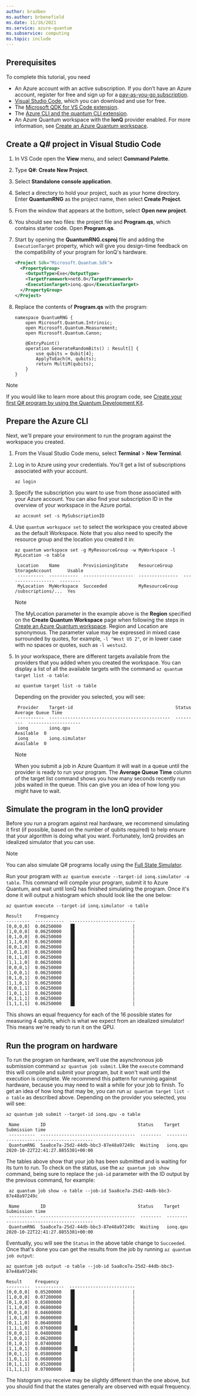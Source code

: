 ```yaml
---
author: bradben
ms.author: brbenefield
ms.date: 11/16/2021
ms.service: azure-quantum
ms.subservice: computing
ms.topic: include
---
```


## Prerequisites

To complete this tutorial, you need

- An Azure account with an active subscription. If you don’t have an Azure account, register for free and sign up for a [pay-as-you-go subscription](https://azure.microsoft.com/offers/ms-azr-0003p/).
- [Visual Studio Code](https://code.visualstudio.com/download), which you can download and use for free.
- The [Microsoft QDK for VS Code extension](https://marketplace.visualstudio.com/items?itemName=quantum.quantum-devkit-vscode).
- The [Azure CLI and the quantum CLI extension](xref:microsoft.quantum.install-qdk.overview.standalone#azure-cli-net-core-sdk-31-not-required).
- An Azure Quantum workspace with the **IonQ** provider enabled. For more information, see [Create an Azure Quantum workspace](xref:microsoft.quantum.how-to.workspace).


## Create a Q# project in Visual Studio Code

1. In VS Code open the **View** menu, and select **Command Palette**.

1. Type **Q#: Create New Project**.

1. Select **Standalone console application**.

1. Select a directory to hold your project, such as your home directory. Enter **QuantumRNG** as the project name, then select **Create Project**.

1. From the window that appears at the bottom, select **Open new project**.

1. You should see two files: the project file and **Program.qs**, which contains starter code. Open **Program.qs**.

1. Start by opening the **QuantumRNG.csproj** file and adding the `ExecutionTarget` property, which will give you design-time feedback on the compatibility of your program for IonQ's hardware.

    ```xml
    <Project Sdk="Microsoft.Quantum.Sdk">
      <PropertyGroup>
        <OutputType>Exe</OutputType>
        <TargetFramework>net6.0</TargetFramework>
        <ExecutionTarget>ionq.qpu</ExecutionTarget>
      </PropertyGroup>
    </Project>
    ```

1. Replace the contents of **Program.qs** with the program:

    ```qsharp
    namespace QuantumRNG {
        open Microsoft.Quantum.Intrinsic;
        open Microsoft.Quantum.Measurement;
        open Microsoft.Quantum.Canon;

        @EntryPoint()
        operation GenerateRandomBits() : Result[] {
            use qubits = Qubit[4];
            ApplyToEach(H, qubits);
            return MultiM(qubits);
        }
    }
    ```

> [!NOTE] 
> If you would like to learn more about this program code, see [Create your first Q# program by using the Quantum Development Kit](/training/modules/qsharp-create-first-quantum-development-kit/).

## Prepare the Azure CLI

Next, we'll prepare your environment to run the program against the workspace you created.

1. From the Visual Studio Code menu, select **Terminal** > **New Terminal**.

1. Log in to Azure using your credentials. You'll get a list of subscriptions associated with your account.

   ```azurecli
   az login
   ```
   
1. Specify the subscription you want to use from those associated with your Azure account. You can also find your subscription ID in the overview of your workspace in the Azure portal.

   ```azurecli
   az account set -s MySubscriptionID
   ```
   
1. Use `quantum workspace set` to select the workspace you created above
   as the default Workspace. Note that you also need to specify the resource
   group and the location you created it in:

   ```azurecli
   az quantum workspace set -g MyResourceGroup -w MyWorkspace -l MyLocation -o table
   ```

   ```output
    Location    Name         ProvisioningState    ResourceGroup    StorageAccount      Usable
    ----------  -----------  -------------------  ---------------  ------------------  --------
    MyLocation  MyWorkspace  Succeeded            MyResourceGroup  /subscriptions/...  Yes

   ```

    > [!NOTE]
    > The MyLocation parameter in the example above is the **Region** 
    > specified on the **Create Quantum Workspace** page when following 
    > the steps in [Create an Azure Quantum workspace](xref:microsoft.quantum.how-to.workspace).
    > Region and Location are synonymous.  The parameter value may be 
    > expressed in mixed case surrounded by quotes, for example, `-l "West US 2"`,
    > or in lower case with no spaces or quotes, such as `-l westus2`.

1. In your workspace, there are different targets available from the
   providers that you added when you created the workspace. You can display a list of all
   the available targets with the command `az quantum target list -o table`:

   ```azurecli
   az quantum target list -o table
   ```

   Depending on the provider you selected, you will see:

   ```output
    Provider    Target-id                                       Status     Average Queue Time
    ----------  ----------------------------------------------  ---------  --------------------
    ionq        ionq.qpu                                        Available  0
    ionq        ionq.simulator                                  Available  0
    ```    

    > [!NOTE]
    > When you submit a job in Azure Quantum it will wait in a queue until the
    > provider is ready to run your program. The **Average Queue Time** column of
    > the target list command shows you how many seconds recently run jobs waited
    > in the queue. This can give you an idea of how long you might have to wait.

## Simulate the program in the IonQ provider

Before you run a program against real hardware, we recommend simulating it first (if possible, based on the number of qubits required) to help ensure that your algorithm is doing what you want. Fortunately, IonQ provides an idealized simulator that you can use.

> [!NOTE]
> You can also simulate Q# programs locally using the [Full State Simulator](xref:microsoft.quantum.machines.overview.full-state-simulator).

Run your program with `az quantum execute --target-id ionq.simulator -o table`. This command will compile your program, submit it to Azure Quantum, and wait until IonQ has finished simulating the program. Once it's done it will output a histogram which should look like the one below:

   ```azurecli
   az quantum execute --target-id ionq.simulator -o table
   ```

   ```output
   Result     Frequency
   ---------  -----------  -------------------------
   [0,0,0,0]  0.06250000   ▐█                      |
   [1,0,0,0]  0.06250000   ▐█                      |
   [0,1,0,0]  0.06250000   ▐█                      |
   [1,1,0,0]  0.06250000   ▐█                      |
   [0,0,1,0]  0.06250000   ▐█                      |
   [1,0,1,0]  0.06250000   ▐█                      |
   [0,1,1,0]  0.06250000   ▐█                      |
   [1,1,1,0]  0.06250000   ▐█                      |
   [0,0,0,1]  0.06250000   ▐█                      |
   [1,0,0,1]  0.06250000   ▐█                      |
   [0,1,0,1]  0.06250000   ▐█                      |
   [1,1,0,1]  0.06250000   ▐█                      |
   [0,0,1,1]  0.06250000   ▐█                      |
   [1,0,1,1]  0.06250000   ▐█                      |
   [0,1,1,1]  0.06250000   ▐█                      |
   [1,1,1,1]  0.06250000   ▐█                      |
   ```

This shows an equal frequency for each of the 16 possible states for measuring 4 qubits, which is what we expect from an idealized simulator! This means we're ready to run it on the QPU.

## Run the program on hardware

To run the program on hardware, we'll use the asynchronous job submission command `az quantum job submit`. Like the `execute` command this will compile and submit your program, but it won't wait until the execution is complete. We recommend this pattern for running against hardware, because you may need to wait a while for your job to finish. To get an idea of how long that may be, you can run `az quantum target list -o table` as described above. Depending on the provider you selected, you will see:


   ```azurecli
   az quantum job submit --target-id ionq.qpu -o table
   ```

   ```output
    Name        ID                                   Status    Target    Submission time
    ----------  ------------------------------------  --------  --------  ---------------------------------
    QuantumRNG  5aa8ce7a-25d2-44db-bbc3-87e48a97249c  Waiting   ionq.qpu  2020-10-22T22:41:27.8855301+00:00
   ```

The tables above show that your job has been submitted and is waiting for its turn to run. To check on the status, use the `az quantum job show` command, being sure to replace the `job-id` parameter with the ID output by the previous command, for example:

   ```azurecli
    az quantum job show -o table --job-id 5aa8ce7a-25d2-44db-bbc3-87e48a97249c 
   ```

   ```output
    Name        ID                                   Status    Target    Submission time
    ----------  ------------------------------------  --------  --------  ---------------------------------
    QuantumRNG  5aa8ce7a-25d2-44db-bbc3-87e48a97249c  Waiting   ionq.qpu  2020-10-22T22:41:27.8855301+00:00
   ```

Eventually, you will see the `Status` in the above table change to `Succeeded`. Once that's done you can get the results from the job by running `az quantum job output`:

   ```azurecli
   az quantum job output -o table --job-id 5aa8ce7a-25d2-44db-bbc3-87e48a97249c 
   ```

   ```output
   Result     Frequency
   ---------  -----------  -------------------------
   [0,0,0,0]  0.05200000   ▐█                      |
   [1,0,0,0]  0.07200000   ▐█                      |
   [0,1,0,0]  0.05000000   ▐█                      |
   [1,1,0,0]  0.06800000   ▐█                      |
   [0,0,1,0]  0.04600000   ▐█                      |
   [1,0,1,0]  0.06000000   ▐█                      |
   [0,1,1,0]  0.06400000   ▐█                      |
   [1,1,1,0]  0.07600000   ▐██                     |
   [0,0,0,1]  0.04800000   ▐█                      |
   [1,0,0,1]  0.06200000   ▐█                      |
   [0,1,0,1]  0.07400000   ▐█                      |
   [1,1,0,1]  0.08000000   ▐██                     |
   [0,0,1,1]  0.05800000   ▐█                      |
   [1,0,1,1]  0.06800000   ▐█                      |
   [0,1,1,1]  0.05200000   ▐█                      |
   [1,1,1,1]  0.07000000   ▐█                      |
   ```

The histogram you receive may be slightly different than the one above, but you should find that the states generally are observed with equal frequency.
